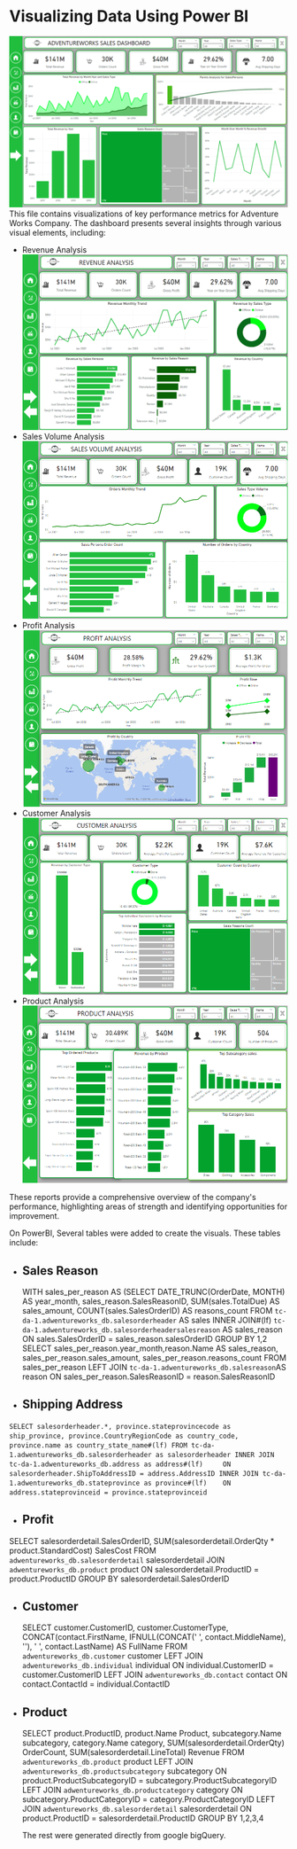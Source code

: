 # Visualizing Data Using Power BI
![Dashboard](https://github.com/iamkarim/Data-Analysis-Projects/blob/main/Dashboard%20Works/images/AdventureWorks%20Dashboard.png)
This file contains visualizations of key performance metrics for Adventure Works Company. The dashboard presents several insights through various visual elements, including:

- Revenue Analysis
  ![Revenue](https://github.com/iamkarim/Data-Analysis-Projects/blob/main/Dashboard%20Works/images/Revenue%20Analysis.png)
- Sales Volume Analysis
  ![Sales Volume](https://github.com/iamkarim/Data-Analysis-Projects/blob/main/Dashboard%20Works/images/Sales%20Volume%20Analysis.png)
- Profit Analysis
  ![Profit](https://github.com/iamkarim/Data-Analysis-Projects/blob/main/Dashboard%20Works/images/Profit%20Analysis.png)
- Customer Analysis
  ![Customer](https://github.com/iamkarim/Data-Analysis-Projects/blob/main/Dashboard%20Works/images/Customer%20Analysis.png)
- Product Analysis
  ![Product](https://github.com/iamkarim/Data-Analysis-Projects/blob/main/Dashboard%20Works/images/Product%20Analysis.png)

These reports provide a comprehensive overview of the company's performance, highlighting areas of strength and identifying opportunities for improvement.

On PowerBI, Several tables were added to create the visuals. These tables include:

- ## Sales Reason
  WITH sales_per_reason AS (SELECT DATE_TRUNC(OrderDate, MONTH) AS year_month,
                                    sales_reason.SalesReasonID,
                                    SUM(sales.TotalDue) AS sales_amount,
                                    COUNT(sales.SalesOrderID) AS reasons_count
                             FROM  `tc-da-1.adwentureworks_db.salesorderheader` AS sales
                             INNER JOIN#(lf)   `tc-da-1.adwentureworks_db.salesorderheadersalesreason` AS sales_reason
                               ON sales.SalesOrderID = sales_reason.salesOrderID
                             GROUP BY 1,2
  SELECT  sales_per_reason.year_month,reason.Name AS sales_reason,
          sales_per_reason.sales_amount,
          sales_per_reason.reasons_count
  FROM sales_per_reason
  LEFT JOIN `tc-da-1.adwentureworks_db.salesreason`AS reason
     ON sales_per_reason.SalesReasonID = reason.SalesReasonID
- ## Shipping Address
`SELECT salesorderheader.*,
 province.stateprovincecode as ship_province,
 province.CountryRegionCode as country_code,
       province.name as country_state_name#(lf)
FROM tc-da-1.adwentureworks_db.salesorderheader as salesorderheader
INNER JOIN tc-da-1.adwentureworks_db.address as address#(lf)    
  ON salesorderheader.ShipToAddressID = address.AddressID
INNER JOIN tc-da-1.adwentureworks_db.stateprovince as province#(lf)   
  ON address.stateprovinceid = province.stateprovinceid`
- ## Profit
SELECT salesorderdetail.SalesOrderID, 
       SUM(salesorderdetail.OrderQty * product.StandardCost) SalesCost FROM  `adwentureworks_db.salesorderdetail` salesorderdetail JOIN  `adwentureworks_db.product` product ON  salesorderdetail.ProductID = product.ProductID GROUP BY  salesorderdetail.SalesOrderID
- ## Customer
  SELECT   customer.CustomerID,  customer.CustomerType,    CONCAT(contact.FirstName,    IFNULL(CONCAT(' ', contact.MiddleName), ''),      ' ',          contact.LastName) AS FullName FROM    `adwentureworks_db.customer` customer LEFT JOIN     `adwentureworks_db.individual` individual ON individual.CustomerID = customer.CustomerID LEFT JOIN  `adwentureworks_db.contact` contact ON contact.ContactId = individual.ContactID
- ## Product
  SELECT product.ProductID,    product.Name Product,     subcategory.Name subcategory,    category.Name category,      SUM(salesorderdetail.OrderQty) OrderCount,      SUM(salesorderdetail.LineTotal) Revenue FROM `adwentureworks_db.product` product LEFT JOIN `adwentureworks_db.productsubcategory` subcategory ON product.ProductSubcategoryID = subcategory.ProductSubcategoryID LEFT JOIN `adwentureworks_db.productcategory` category ON subcategory.ProductCategoryID = category.ProductCategoryID LEFT JOIN `adwentureworks_db.salesorderdetail` salesorderdetail ON product.ProductID = salesorderdetail.ProductID GROUP BY 1,2,3,4

  The rest were generated directly from google bigQuery.
  
